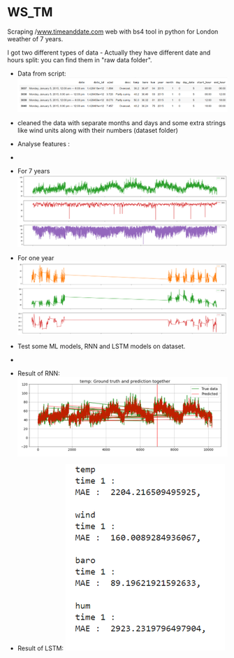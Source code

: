 # WS_TM
Scraping /www.timeanddate.com web with bs4 tool in python for London weather of 7 years.

I got two different types of data - Actually they have different date and hours split:
you can find them in "raw data folder".

- Data from script:
![data2](/Pictures/Script.png)

- cleaned the data with separate months and days and some extra strings like wind units along with their numbers (dataset folder)
- Analyse features :
- 
- For 7 years
![analyse1](/Pictures/SevenYear.png)
- For one year
![analyse2](/Pictures/OneYear.png)

- Test some ML models, RNN and LSTM models on dataset.
- 
- Result of RNN:
![rnn](/Pictures/RNN_result.png)

- Result of LSTM:
![lstm](/Pictures/LSTM_result.png)
